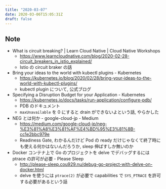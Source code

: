 ```yaml
---
title: "2020-03-07"
date: 2020-03-06T15:05:31Z
draft: false
---
```


## Note

* What is circuit breaking? | Learn Cloud Native | Cloud Native Workshops
  * https://www.learncloudnative.com/blog/2020-02-28-circuit_breakers_in_istio_explained/
  * Istio の circuit braker の話
* Bring your ideas to the world with kubectl plugins - Kubernetes
  * https://kubernetes.io/blog/2020/02/28/bring-your-ideas-to-the-world-with-kubectl-plugins/
  * kubectl plugin について, 公式ブログ
* Specifying a Disruption Budget for your Application - Kubernetes
  * https://kubernetes.io/docs/tasks/run-application/configure-pdb/
  * PDB のドキュメント
  * `maxUnavailable` を 0 にすると drain ができないよという話, やらかした
* NEG とは何か - google-cloud-jp - Medium
  * https://medium.com/google-cloud-jp/neg-%E3%81%A8%E3%81%AF%E4%BD%95%E3%81%8B-cc1e2bbc979e
  * Readiness Gate, わかるんだけど Pod の ready だけじゃなくて終了時にも使える何かはないんだろうか, sleep 伸ばすしか無いのか
* Docker コンテナ上で Go のプロジェクトを delve でデバッグするには ptrace の許可が必要 - Please Sleep
  * http://please-sleep.cou929.nu/debug-go-project-with-delve-on-docker.html
  * delve を使うには `ptrace(2)` が必要で capabilities で `SYS_PTRACE` を許可する必要があるという話
